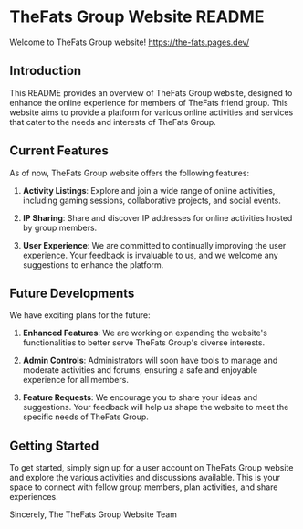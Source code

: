 # TheFats Group Website README

Welcome to TheFats Group website! https://the-fats.pages.dev/

## Introduction

<Discontinued>
  
This README provides an overview of TheFats Group website, designed to enhance the online experience for members of TheFats friend group. This website aims to provide a platform for various online activities and services that cater to the needs and interests of TheFats Group.

## Current Features

As of now, TheFats Group website offers the following features:

1. **Activity Listings**: Explore and join a wide range of online activities, including gaming sessions, collaborative projects, and social events.

2. **IP Sharing**: Share and discover IP addresses for online activities hosted by group members.

3. **User Experience**: We are committed to continually improving the user experience. Your feedback is invaluable to us, and we welcome any suggestions to enhance the platform.

## Future Developments

We have exciting plans for the future:

1. **Enhanced Features**: We are working on expanding the website's functionalities to better serve TheFats Group's diverse interests.

2. **Admin Controls**: Administrators will soon have tools to manage and moderate activities and forums, ensuring a safe and enjoyable experience for all members.

3. **Feature Requests**: We encourage you to share your ideas and suggestions. Your feedback will help us shape the website to meet the specific needs of TheFats Group.

## Getting Started

To get started, simply sign up for a user account on TheFats Group website and explore the various activities and discussions available. This is your space to connect with fellow group members, plan activities, and share experiences.

Sincerely,
The TheFats Group Website Team
